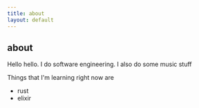 ```yaml
---
title: about
layout: default
---
```

## about

Hello hello. I do software engineering. I also do some music stuff

Things that I'm learning right now are 
- rust
- elixir